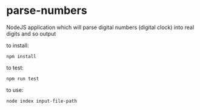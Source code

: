 # parse-numbers
NodeJS application which will parse digital numbers (digital clock) into real digits and so output

to install:
```
npm install
```

to test:
```
npm run test
```

to use:
```
node index input-file-path
```
